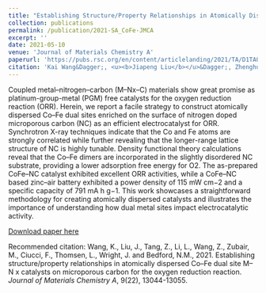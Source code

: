 ```yaml
---
title: "Establishing Structure/Property Relationships in Atomically Dispersed Co-Fe Dual Sites M-N<sub>x</sub> Catalysts on Microporous Carbon for Oxygen Reduction Reaction"
collection: publications
permalink: /publication/2021-SA_CoFe-JMCA
excerpt: ''
date: 2021-05-10
venue: 'Journal of Materials Chemistry A'
paperurl: 'https://pubs.rsc.org/en/content/articlelanding/2021/TA/D1TA02925H'
citation: 'Kai Wang&Dagger;, <u><b>Jiapeng Liu</b></u>&Dagger;, Zhenghua Tang*, Liqui Li, Zheng Wang, Muhammad Zubair, Francesco Ciucci*, Lars Thomsen, Joshua Wright, and Nicholas M Bedford*. (2021). &quot;Establishing Structure/Property Relationships in Atomically Dispersed Co-Fe Dual Sites M-Nx Catalysts on Microporous Carbon for Oxygen Reduction Reaction.&quot; <i><b>Journal of Materials Chemistry A</b></i>, 9(22), 13044-13055.'
---
```

Coupled metal–nitrogen–carbon (M–Nx–C) materials show great promise as platinum-group-metal (PGM) free catalysts for the oxygen reduction reaction (ORR). Herein, we report a facile strategy to construct atomically dispersed Co–Fe dual sites enriched on the surface of nitrogen doped microporous carbon (NC) as an efficient electrocatalyst for ORR. Synchrotron X-ray techniques indicate that the Co and Fe atoms are strongly correlated while further revealing that the longer-range lattice structure of NC is highly tunable. Density functional theory calculations reveal that the Co–Fe dimers are incorporated in the slightly disordered NC substrate, providing a lower adsorption free energy for O2. The as-prepared CoFe–NC catalyst exhibited excellent ORR activities, while a CoFe–NC based zinc–air battery exhibited a power density of 115 mW cm−2 and a specific capacity of 791 mA h g−1. This work showcases a straightforward methodology for creating atomically dispersed catalysts and illustrates the importance of understanding how dual metal sites impact electrocatalytic activity.

[Download paper here](http://jiapeng-liu.github.io/files/K-Wang_2021_SA_CoFe_JMCA.pdf)

Recommended citation: Wang, K., Liu, J., Tang, Z., Li, L., Wang, Z., Zubair, M., Ciucci, F., Thomsen, L., Wright, J. and Bedford, N.M., 2021. Establishing structure/property relationships in atomically dispersed Co–Fe dual site M–N x catalysts on microporous carbon for the oxygen reduction reaction. <i>Journal of Materials Chemistry A</i>, 9(22), 13044-13055.
